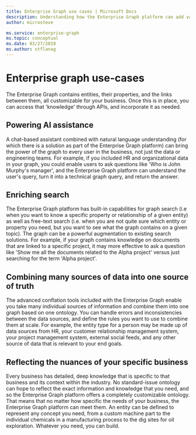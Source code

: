 ```yaml
---
title: Enterprise Graph use cases | Microsoft Docs
description: Understanding how the Enterprise Graph platform can add value to your business
author: microsteve

ms.service: enterprise-graph
ms.topic: conceptual
ms.date: 03/27/2019
ms.author: stflanag
---
```


# Enterprise graph use-cases

The Enterprise Graph contains entities, their properties, and the links between them, all customizable for your business. Once this is in place, you can access that 'knowledge' through APIs, and incorporate it as needed.

## Powering AI assistance
A chat-based assistant combined with natural language understanding (for which there is a solution as part of the Enterprise Graph platform) can bring the power of the graph to every user in the business, not just the data or engineering teams. For example, if you included HR and organizational data in your graph, you could enable users to ask questions like 'Who is John Murphy's manager', and the Enterprise Graph platform can understand the user's query, turn it into a technical graph query, and return the answer. 

## Enriching search
The Enterprise Graph platform has built-in capabilities for graph search (i.e when you want to know a specific property or relationship of a given entity) as well as free-text search (i.e. when you are not quite sure which entity or property you need, but you want to see what the graph contains on a given topic). The graph can be a powerful augmentation to existing search solutions. For example, if your graph contains knowledge on documents that are linked to a specific project, it may more effective to ask a question like 'Show me all the documents related to the Alpha project' versus just searching for the term 'Alpha project'.

## Combining many sources of data into one source of truth

The advanced conflation tools included with the Enterprise Graph enable you take many individual sources of information and combine them into one graph based on one ontology. You can handle errors and inconsistencies between the data sources, and define the rules you want to use to combine them at scale. For example, the entity type for a person may be made up of data sources from HR, your customer relationship management system, your project management system, external social feeds, and any other source of data that is relevant to your end goals.


## Reflecting the nuances of your specific business

Every business has detailed, deep knowledge that is specific to that business and its context within the industry. No standard-issue ontology can hope to reflect the exact information and knowledge that you need, and so the Enterprise Graph platform offers a completely customizable ontology. That means that no matter how specific the needs of your business, the Enterprise Graph platform can meet them. An entity can be defined to represent any concept you need, from a custom machine part to the individual chemicals in a manufacturing process to the dig sites for oil exploration. Whatever you need, you can build.